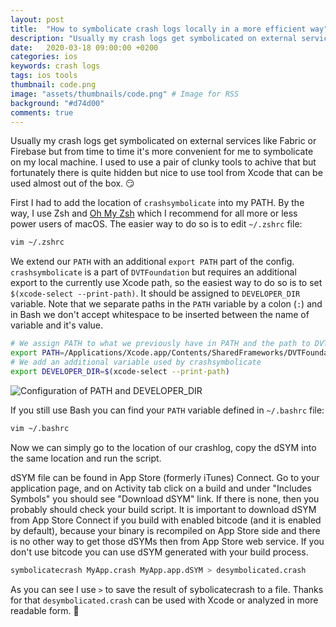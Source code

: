 ```yaml
---
layout: post
title:  "How to symbolicate crash logs locally in a more efficient way"
description: "Usually my crash logs get symbolicated on external services like Fabric or Firebase but from time to time it's more convenient for me to symbolicate on the local machine. I used to use a pair of clunky tools to achive that but fortunately there is quite hidden but nice to use tool from Xcode that can be used almost out of the box..."
date:   2020-03-18 09:00:00 +0200
categories: ios
keywords: crash logs
tags: ios tools
thumbnail: code.png
image: "assets/thumbnails/code.png" # Image for RSS
background: "#d74d00"
comments: true
---
```


Usually my crash logs get symbolicated on external services like Fabric or Firebase but from time to time it's more convenient for me to symbolicate on my local machine. I used to use a pair of clunky tools to achive that but fortunately there is quite hidden but nice to use tool from Xcode that can be used almost out of the box. 😏

First I had to add the location of `crashsymbolicate` into my PATH. By the way, I use Zsh and [Oh My Zsh](https://ohmyz.sh) which I recommend for all more or less power users of macOS. The easier way to do so is to edit `~/.zshrc` file:

```sh
vim ~/.zshrc
```

We extend our `PATH` with an additional `export PATH` part of the config. `crashsymbolicate` is a part of `DVTFoundation` but requires an additional export to the currently use Xcode path, so the easiest way to do so is to set `$(xcode-select --print-path)`. It should be assigned to `DEVELOPER_DIR` variable. Note that we separate paths in the `PATH` variable by a colon (`:`) and in Bash we don't accept whitespace to be inserted between the name of variable and it's value.

```sh
# We assign PATH to what we previously have in PATH and the path to DVTFoundation framework separated by a colon
export PATH=/Applications/Xcode.app/Contents/SharedFrameworks/DVTFoundation.framework/Versions/A/Resources:$PATH
# We add an additional variable used by crashsymbolicate
export DEVELOPER_DIR=$(xcode-select --print-path)
```

![Configuration of PATH and DEVELOPER_DIR]({{site.url}}/assets/2020-03-18/zshrc.png)

If you still use Bash you can find your `PATH` variable defined in `~/.bashrc` file:

```sh
vim ~/.bashrc
```

Now we can simply go to the location of our crashlog, copy the dSYM into the same location and run the script.

dSYM file can be found in App Store (formerly iTunes) Connect. Go to your application page, and on Activity tab click on a build and under "Includes Symbols" you should see "Download dSYM" link. If there is none, then you probably should check your build script. It is important to download dSYM from App Store Connect if you build with enabled bitcode (and it is enabled by default), because your binary is recompiled on App Store side and there is no other way to get those dSYMs then from App Store web service. If you don't use bitcode you can use dSYM generated with your build process.

```sh
symbolicatecrash MyApp.crash MyApp.app.dSYM > desymbolicated.crash
```

As you can see I use `>` to save the result of sybolicatecrash to a file. Thanks for that `desymbolicated.crash` can be used with Xcode or analyzed in more readable form. 🙌